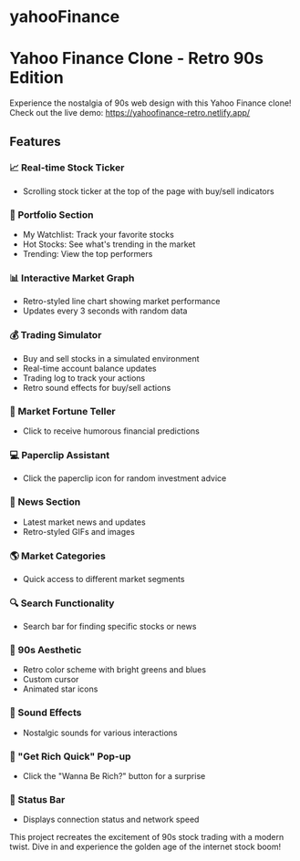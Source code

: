 ﻿# yahooFinance
# Yahoo Finance Clone - Retro 90s Edition

Experience the nostalgia of 90s web design with this Yahoo Finance clone! Check out the live demo: https://yahoofinance-retro.netlify.app/

## Features

### 📈 Real-time Stock Ticker
- Scrolling stock ticker at the top of the page with buy/sell indicators

### 💼 Portfolio Section
- My Watchlist: Track your favorite stocks
- Hot Stocks: See what's trending in the market
- Trending: View the top performers

### 📊 Interactive Market Graph
- Retro-styled line chart showing market performance
- Updates every 3 seconds with random data

### 💰 Trading Simulator
- Buy and sell stocks in a simulated environment
- Real-time account balance updates
- Trading log to track your actions
- Retro sound effects for buy/sell actions

### 🎱 Market Fortune Teller
- Click to receive humorous financial predictions

### 💻 Paperclip Assistant
- Click the paperclip icon for random investment advice

### 📰 News Section
- Latest market news and updates
- Retro-styled GIFs and images

### 🌎 Market Categories
- Quick access to different market segments

### 🔍 Search Functionality
- Search bar for finding specific stocks or news

### 💾 90s Aesthetic
- Retro color scheme with bright greens and blues
- Custom cursor
- Animated star icons

### 🎵 Sound Effects
- Nostalgic sounds for various interactions

### 💸 "Get Rich Quick" Pop-up
- Click the "Wanna Be Rich?" button for a surprise

### 📡 Status Bar
- Displays connection status and network speed

This project recreates the excitement of 90s stock trading with a modern twist. Dive in and experience the golden age of the internet stock boom!


